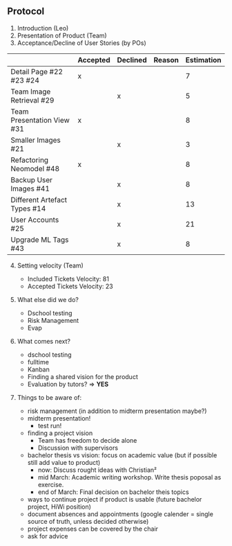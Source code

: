 ## Protocol

1. Introduction (Leo)
2. Presentation of Product (Team)
3. Acceptance/Decline of User Stories (by POs)

|                  | Accepted | Declined | Reason | Estimation
|------------------|----------|----------|--------|------------
| Detail Page #22 #23 #24  |     x     |         |        |7       |
| Team Image Retrieval #29 |         |     x    |         |5       |
| Team Presentation View #31|     x     |         |       |8       |
| Smaller Images #21 ||x|                                 |3       |
| Refactoring Neomodel #48|x||                            |8       |
| Backup User Images #41||x|                              |8       |
| Different Artefact Types #14||x|                        |13       |
| User Accounts #25||x|                                   |21       |
| Upgrade ML Tags #43||x|                                 |8       |

4. Setting velocity (Team)  
    - Included Tickets Velocity:  81
    - Accepted Tickets Velocity:  23  
    
5. What else did we do?
    - Dschool testing
    - Risk Management
    - Evap

6. What comes next?
    - dschool testing
    - fulltime
    - Kanban
    - Finding a shared vision for the product
    - Evaluation by tutors? => **YES**

7. Things to be aware of:
    - risk management (in addition to midterm presentation maybe?)
    - midterm presentation!
        - test run!
    - finding a project vision
        - Team has freedom to decide alone
        - Discussion with supervisors
    - bachelor thesis vs vision: focus on academic value (but if possible still add value to product)
        - now: Discuss rought ideas with Christian²
        - mid March: Academic writing workshop. Write thesis poposal as exercise.
        - end of March: Final decision on bachelor theis topics
    - ways to continue project if product is usable (future bachelor project, HiWi position)
    - document absences and appointments (google calender = single source of truth, unless decided otherwise)
    - project expenses can be covered by the chair
    - ask for advice
